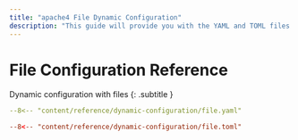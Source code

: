 ```yaml
---
title: "apache4 File Dynamic Configuration"
description: "This guide will provide you with the YAML and TOML files for dynamic configuration in apache4 Proxy. Read the technical documentation."
---
```


# File Configuration Reference

Dynamic configuration with files
{: .subtitle }

```yml  tab="YAML"
--8<-- "content/reference/dynamic-configuration/file.yaml"
```

```toml  tab="TOML"
--8<-- "content/reference/dynamic-configuration/file.toml"
```
